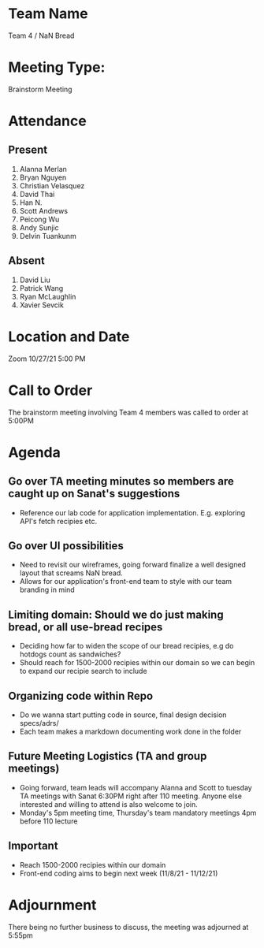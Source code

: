 # Team Name
Team 4 / NaN Bread

# Meeting Type:
Brainstorm Meeting

# Attendance
## Present
1. Alanna Merlan
2. Bryan Nguyen
3. Christian Velasquez
4. David Thai
5. Han N.
6. Scott Andrews
7. Peicong Wu
8. Andy Sunjic
9. Delvin Tuankunm


## Absent
1. David Liu
2. Patrick Wang
3. Ryan McLaughlin
4. Xavier Sevcik

# Location and Date
Zoom 10/27/21 5:00 PM

# Call to Order
The brainstorm meeting involving Team 4 members was called to order at 5:00PM

# Agenda
## Go over TA meeting minutes so members are caught up on Sanat's suggestions
* Reference our lab code for application implementation. E.g. exploring API's fetch recipies etc.
## Go over UI possibilities
* Need to revisit our wireframes, going forward finalize a well designed layout that screams NaN bread.
* Allows for our application's front-end team to style with our team branding in mind
## Limiting domain: Should we do just making bread, or all use-bread recipes
* Deciding how far to widen the scope of our bread recipies, e.g do hotdogs count as sandwiches?
* Should reach for 1500-2000 recipies within our domain so we can begin to expand our recipie search to include 
## Organizing code within Repo
* Do we wanna start putting code in source, final design decision specs/adrs/ 
* Each team makes a markdown documenting work done in the folder
## Future Meeting Logistics (TA and group meetings)
* Going forward, team leads will accompany Alanna and Scott to tuesday TA meetings with Sanat 6:30PM right after 110 meeting. Anyone else interested and willing to attend is also welcome to join.
* Monday's 5pm meeting time, Thursday's team mandatory meetings 4pm before 110 lecture


## Important
* Reach 1500-2000 recipies within our domain
* Front-end coding aims to begin next week (11/8/21 - 11/12/21)

# Adjournment
There being no further business to discuss, the meeting was adjourned at 5:55pm
